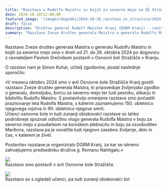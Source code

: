 ```yaml
---
title: "Razstava o Rudolfu Maistru in bojih za severno mejo na OŠ Stražišče Kranj" 
date: 2024-10-28T12:00:00
featured_image: "/images/dogodki/2024-10-28_razstava_os_strazisce/2024-10-28_razstava_os_strazisce_naslovna.jpg"
draft: false
description: "Društvo general Rudolf Maister Kranj (DGRM Kranj) - razstava na OŠ Stražišče Kranj"
summary: "Razstavo Zveze društev generala Maistra o generalu Rudolfu Maistru in bojih za severno mejo smo v dneh od 21. do 26. oktobra 2024 po dogovoru z ravnateljem Pavlom Srečnikom postavili v Osnovni šoli Stražišče v Kranju ..."
---
```


Razstavo Zveze društev generala Maistra o generalu Rudolfu Maistru in bojih za severno mejo smo v dneh od 21. do 26. oktobra 2024 po dogovoru z ravnateljem Pavlom Srečnikom postavili v Osnovni šoli Stražišče v Kranju. 

O razstavi nam je Simon Kuhar, učitelj zgodovine, poslal naslednje sporočilo:

»V mesecu oktobru 2024 smo v avli Osnovne šole Stražišče Kranj gostili razstavo Zveze društev generala Maistra, ki pripoveduje življenjsko zgodbo o generalu, domoljubu, borcu za severno mejo ter tudi pesniku, slikarju in bibliofilu Rudolfu Maistru. 
S postavitvijo omenjene razstave smo počastili praznovanje leta Rudolfa Maistra, s katerim zaznamujemo 150. obletnico njegovega rojstva in 90. obletnico njegove smrti.  
Učenci osnovne šole in tudi zunanji obiskovalci razstave so lahko podrobneje spoznali odločilno vlogo generala Rudolfa Maistra v boju za severno mejo s poudarkom na koroškem plebiscitu in boju za osvoboditev Maribora, razstava pa je osvetlila tudi njegovo zasebno življenje, delo in čas, v katerem je živel. 

Postavitev razstave je organiziralo DGRM Kranj, za kar se iskreno zahvaljujemo predsedniku društva g. Romanu Nahtigalu.«

![](/images/dogodki/2024-10-28_razstava_os_strazisce/2024-10-28_razstava_os_strazisce_1.jpg " ")  
Razstavo smo postavili v avli Osnovne šole Stražišče.  
                            
![](/images/dogodki/2024-10-28_razstava_os_strazisce/2024-10-28_razstava_os_strazisce_2.jpg " ")  
Razstavo so s ogledali učenci, pa tudi zunanji obiskovalci šol